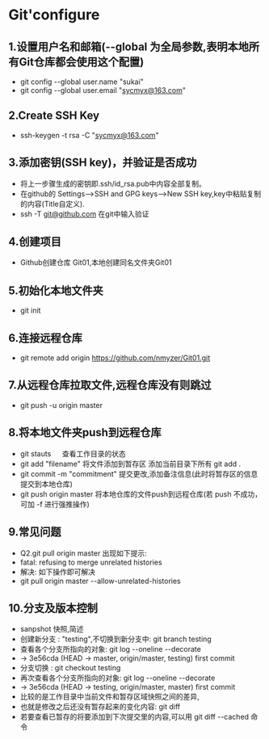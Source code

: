 ﻿# Git'configure
## 1.设置用户名和邮箱(--global 为全局参数,表明本地所有Git仓库都会使用这个配置)
 - git config --global user.name "sukai"
 - git config --global user.email "sycmyx@163.com"
## 2.Create SSH Key
 - ssh-keygen -t rsa -C "sycmyx@163.com"

## 3.添加密钥(SSH key)，并验证是否成功
 - 将上一步骤生成的密钥即.ssh/id_rsa.pub中内容全部复制。
 - 在github的 Settings-->SSH and GPG keys-->New SSH key,key中粘贴复制的内容(Title自定义).
 - ssh -T git@github.com  在git中输入验证
## 4.创建项目
 - Github创建仓库 Git01,本地创建同名文件夹Git01
## 5.初始化本地文件夹
 - git init
## 6.连接远程仓库
 - git remote add origin https://github.com/nmyzer/Git01.git
## 7.从远程仓库拉取文件,远程仓库没有则跳过
 - git push -u origin master
## 8.将本地文件夹push到远程仓库 
 - git stauts                  　   查看工作目录的状态
 - git add "filename"               将文件添加到暂存区  添加当前目录下所有 git add .
 - git commit -m "commitment"       提交更改,添加备注信息(此时将暂存区的信息提交到本地仓库)
 - git push origin master           将本地仓库的文件push到远程仓库(若 push 不成功，可加 -f 进行强推操作)
## 9.常见问题
 - Q2.git pull origin master 出现如下提示: 
 - fatal: refusing to merge unrelated histories
 - 解决: 如下操作即可解决
 - git pull origin master --allow-unrelated-histories

## 10.分支及版本控制
 - sanpshot 快照,简述 
 - 创建新分支 : "testing",不切换到新分支中: git branch testing
 - 查看各个分支所指向的对象: git log --oneline --decorate
 - -> 3e56cda (HEAD -> master, origin/master, testing) first commit
 - 分支切换   : git checkout testing
 - 再次查看各个分支所指向的对象: git log --oneline --decorate
 - -> 3e56cda (HEAD -> testing, origin/master, master) first commit
 - 比较的是工作目录中当前文件和暂存区域快照之间的差异,
 - 也就是修改之后还没有暂存起来的变化内容: git diff
 - 若要查看已暂存的将要添加到下次提交里的内容,可以用 git diff --cached 命令
